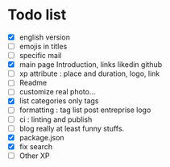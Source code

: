 # Todo list

- [x] english version
- [ ] emojis in titles
- [ ] specific mail
- [x] main page Introduction, links likedin github
- [ ] xp attribute : place and duration, logo, link
- [ ] Readme
- [ ] customize real photo...
- [x] list categories only tags
- [ ] formatting : tag list post entreprise logo
- [ ] ci : linting and publish
- [ ] blog really at least funny stuffs.
- [x] package.json
- [x] fix search
- [ ] Other XP
